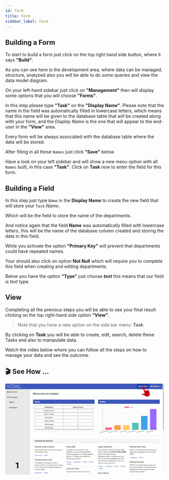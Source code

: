 ```yaml
---
id: form
title: Form
sidebar_label: Form
---
```


## Building a Form

To start to build a form just click on the top right hand side button, where it says **"Build"**.

As you can see here is the development area, where data can be managed, structure, analyzed also you will be able to do some queries and view the data model diagram.

On your left-hand sidebar just click on **"Management"** then will display some options that you will choose **"Forms"**.

In this step please type **"Task"** on the **"Display Name"**. Please note that the name in the field was automatically filled in lowercase letters, which means that this name will be given to the database table that will be created along with your form, and the _Display Name_ is the one that will appear to the end-user in the **"View"** area.

Every form will be always associated with the database table where the data will be stored.

After filling in all these `Names` just click **"Save"** below.

Have a look on your left sidebar and will show a new menu option with all `Names` built, in this case **"Task"**.
Click on **Task** now to enter the field for this form.

## Building a Field

In this step just type `Name` in the **Display Name** to create the new field that will store your `Task` _Name_.

Which will be the field to store the name of the departments.

And notice again that the field **Name** was automatically filled with lowercase letters, this will be the name of the database column created and storing the data in this field.

While you activate the option **"Primary Key"** will prevent that departments could have repeated names.

Your should also click on option **Not Null** which will require you to complete this field when creating and editing departments.

Below you have the option **"Type"** just choose **_text_** this means that our field is _text_ type.

## View

Completing all the previous steps you will be able to see your final result clicking on the top right-hand side option **"View"**.

>Note that you have a new option on the side bar menu: **Task**.

By clicking on **Task** you will be able to create, edit, search, delete these Tasks and also to manipulate data.

Watch the video below where you can follow all the steps on how to manage your data and see the outcome.

## 🎬 See How ...

![Form](/docs/assets/comece/demonstracao/formulario.gif)
